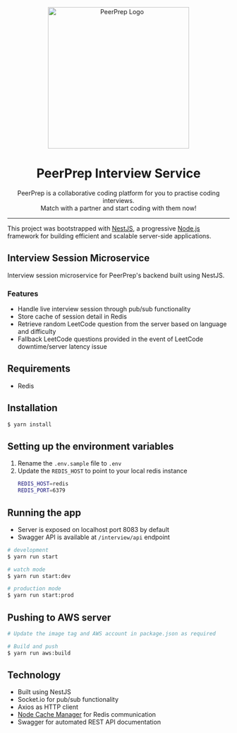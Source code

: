 <p align="center">
  <img src="../../frontend/build/peerprep.svg" width="320" alt="PeerPrep Logo" />
</p>
<h1 align="center">PeerPrep Interview Service</h1>
<p align="center">PeerPrep is a collaborative coding platform for you to practise coding interviews. <br/>Match with a partner and start coding with them now!</p>

---

This project was bootstrapped with [NestJS](https://nestjs.com/), a progressive <a href="http://nodejs.org" target="_blank">Node.js</a> framework for building efficient and scalable server-side applications.</p>

## Interview Session Microservice

Interview session microservice for PeerPrep's backend built using NestJS. 

### Features
* Handle live interview session through pub/sub functionality
* Store cache of session detail in Redis
* Retrieve random LeetCode question from the server based on language and difficulty
* Fallback LeetCode questions provided in the event of LeetCode downtime/server latency issue

## Requirements
* Redis

## Installation

```bash
$ yarn install
```

## Setting up the environment variables
1. Rename the `.env.sample` file to `.env`
2. Update the `REDIS_HOST` to point to your local redis instance
    ``` bash
    REDIS_HOST=redis
    REDIS_PORT=6379
    ```

## Running the app

* Server is exposed on localhost port 8083 by default
* Swagger API is available at `/interview/api` endpoint
```bash
# development
$ yarn run start

# watch mode
$ yarn run start:dev

# production mode
$ yarn run start:prod
```

## Pushing to AWS server

```bash
# Update the image tag and AWS account in package.json as required

# Build and push
$ yarn run aws:build
```

## Technology
* Built using NestJS
* Socket.io for pub/sub functionality
* Axios as HTTP client
* [Node Cache Manager](https://github.com/BryanDonovan/node-cache-manager#readme) for Redis communication
* Swagger for automated REST API documentation